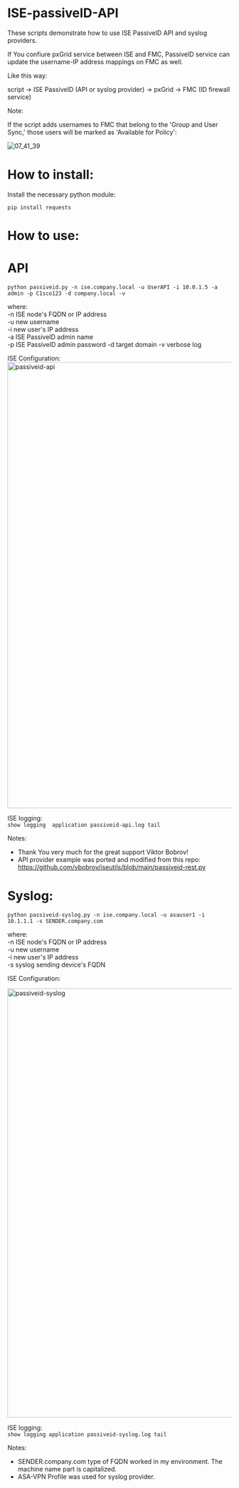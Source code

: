 # ISE-passiveID-API

These scripts demonstrate how to use ISE PassiveID API and syslog providers.  

If You confiure pxGrid service between ISE and FMC, PassiveID service can update the username-IP address mappings on FMC as well.  

Like this way: 

  script -> ISE PassiveID (API or syslog provider) -> pxGrid -> FMC (ID firewall service)  


Note:   

If the script adds usernames to FMC that belong to the 'Group and User Sync,' those users will be marked as 'Available for Policy': 

![07_41_39](https://github.com/Gyuri1/ISE-passiveID-API/assets/8695335/93272b7e-f25f-42cb-96da-d98d8104d44f)



# How to install:

 
Install the necessary python module:

`pip install requests`


# How to use:


API
===

`python passiveid.py -n ise.company.local -u UserAPI -i 10.0.1.5 -a admin -p C1sco123 -d company.local -v`
  
where:  
-n ISE node's FQDN or IP address  
-u new username  
-i new user's IP address  
-a ISE PassiveID admin name  
-p ISE PassiveID admin password 
-d target domain 
-v verbose log


ISE Configuration:
<img width="1002" alt="passiveid-api" src="https://github.com/Gyuri1/ISE-passiveID-API/assets/8695335/cb5d5b16-b05b-4f0e-a8cd-1f78ba85cbcd">

ISE logging:  
`show logging  application passiveid-api.log tail`

Notes:
- Thank You very much for the great support Viktor Bobrov!
- API provider example was ported and modified from this repo:
  https://github.com/vbobrov/iseutils/blob/main/passiveid-rest.py

Syslog:
======
`python passiveid-syslog.py -n ise.company.local -u asauser1 -i 10.1.1.1 -s SENDER.company.com`
  
where:  
-n ISE node's FQDN or IP address  
-u new username  
-i new user's IP address  
-s syslog sending device's FQDN   

ISE Configuration:

<img width="964" alt="passiveid-syslog" src="https://github.com/Gyuri1/ISE-passiveID-API/assets/8695335/6cec3ecc-5b09-415d-a8c4-fa5097fb0ee1">


ISE logging:  
`show logging application passiveid-syslog.log tail`

Notes:
- SENDER.company.com type of FQDN worked in my environment. The machine name part is capitalized.
- ASA-VPN Profile was used for syslog provider.
